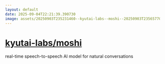 ```yaml
---
layout: default
date: 2025-09-04T22:21:39.390730
image: assets/20250903T235231460--kyutai-labs--moshi--20250903T235657707--cropped.png
---
```


# [kyutai-labs/moshi](https://github.com/kyutai-labs/moshi)

real-time speech-to-speech AI model for natural conversations
